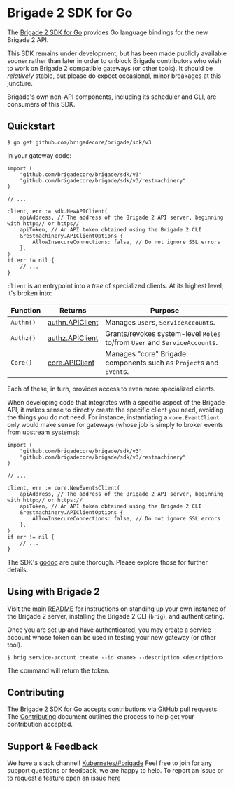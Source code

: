 # Brigade 2 SDK for Go

The [Brigade 2 SDK for Go][godoc] provides Go language bindings for the new Brigade 2
API.

This SDK remains under development, but has been made publicly available sooner
rather than later in order to unblock Brigade contributors who wish to work on
Brigade 2 compatible gateways (or other tools). It should be _relatively_
stable, but please do expect occasional, minor breakages at this juncture.

Brigade's own non-API components, including its scheduler and CLI, are
consumers of this SDK.

## Quickstart

```shell
$ go get github.com/brigadecore/brigade/sdk/v3
```

In your gateway code:

```golang
import (
	"github.com/brigadecore/brigade/sdk/v3"
	"github.com/brigadecore/brigade/sdk/v3/restmachinery"
)

// ...

client, err := sdk.NewAPIClient(
	apiAddress, // The address of the Brigade 2 API server, beginning with http:// or https//
	apiToken, // An API token obtained using the Brigade 2 CLI
	&restmachinery.APIClientOptions {
		AllowInsecureConnections: false, // Do not ignore SSL errors
	},
)
if err != nil {
	// ...
}
```

`client` is an entrypoint into a _tree_ of specialized clients. At its highest
level, it's broken into:

| Function | Returns | Purpose |
|----------|---------|---------|
| `Authn()`| [authn.APIClient] | Manages `User`s, `ServiceAccount`s. |
| `Authz()`| [authz.APIClient] | Grants/revokes system-level `Roles` to/from `User` and `ServiceAccount`s. |
| `Core()` | [core.APIClient] | Manages "core" Brigade components such as `Project`s and `Event`s. |

Each of these, in turn, provides access to even more specialized clients.

When developing code that integrates with a specific aspect of the Brigade API,
it makes sense to directly create the specific client you need, avoiding the
things you do not need. For instance, instantiating a `core.EventClient` only
would make sense for gateways (whose job is simply to broker events from
upstream systems):

```golang
import (
	"github.com/brigadecore/brigade/sdk/v3"
	"github.com/brigadecore/brigade/sdk/v3/restmachinery"
)

// ...

client, err := core.NewEventsClient(
	apiAddress, // The address of the Brigade 2 API server, beginning with http:// or https://
	apiToken, // An API token obtained using the Brigade 2 CLI
	&restmachinery.APIClientOptions {
		AllowInsecureConnections: false, // Do not ignore SSL errors
	},
)
if err != nil {
	// ...
}
```

The SDK's [godoc] are quite thorough. Please explore those for further details.

[godoc]: https://pkg.go.dev/github.com/brigadecore/brigade/sdk/v3
[authn.APIClient]: https://pkg.go.dev/github.com/brigadecore/brigade/sdk/v3/authn#APIClient
[authz.APIClient]: https://pkg.go.dev/github.com/brigadecore/brigade/sdk/v3/authz#APIClient
[core.APIClient]: https://pkg.go.dev/github.com/brigadecore/brigade/sdk/v3/core#APIClient

## Using with Brigade 2

Visit the main [README](../README.md#getting-started) for instructions
on standing up your own instance of the Brigade 2 server, installing the
Brigade 2 CLI (`brig`), and authenticating.

Once you are set up and have authenticated, you may create a service account
whose token can be used in testing your new gateway (or other tool).

```shell
$ brig service-account create --id <name> --description <description>
```

The command will return the token.

## Contributing

The Brigade 2 SDK for Go accepts contributions via GitHub pull requests. The
[Contributing](../CONTRIBUTING.md) document outlines the process to help get
your contribution accepted.

## Support & Feedback

We have a slack channel!
[Kubernetes/#brigade](https://kubernetes.slack.com/messages/C87MF1RFD) Feel free
to join for any support questions or feedback, we are happy to help. To report
an issue or to request a feature open an issue
[here](https://github.com/brigadecore/brigade/issues)
